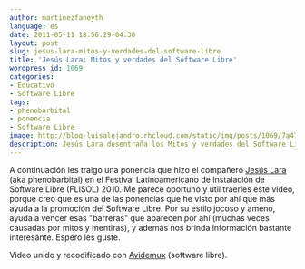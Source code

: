 ```yaml
---
author: martinezfaneyth
language: es
date: 2011-05-11 18:56:29-04:30
layout: post
slug: jesus-lara-mitos-y-verdades-del-software-libre
title: 'Jesús Lara: Mitos y verdades del Software Libre'
wordpress_id: 1069
categories:
- Educativo
- Software Libre
tags:
- phenobarbital
- ponencia
- Software Libre
image: http://blog-luisalejandro.rhcloud.com/static/img/posts/1069/7a47398627bbb559fb1d94d45a0efd04.jpg
description: Jesús Lara desentraña los Mitos y verdades del Software Libre con su forma particular.
---
```


A continuación les traigo una ponencia que hizo el compañero [Jesús Lara](http://phenobarbital.wordpress.com/) (aka phenobarbital) en el Festival Latinoamericano de Instalación de Software Libre (FLISOL) 2010. Me parece oportuno y útil traerles este video, porque creo que es una de las ponencias que he visto por ahí que más ayuda a la promoción del Software Libre. Por su estilo jocoso y ameno, ayuda a vencer esas "barreras" que aparecen por ahí (muchas veces causadas por mitos y mentiras), y además nos brinda información bastante interesante. Espero les guste.

<span class="youtube" data-youtube-id="x6kPLafDvoc"></span>

Video unido y recodificado con [Avidemux](http://avidemux.sourceforge.net/) (software libre).
